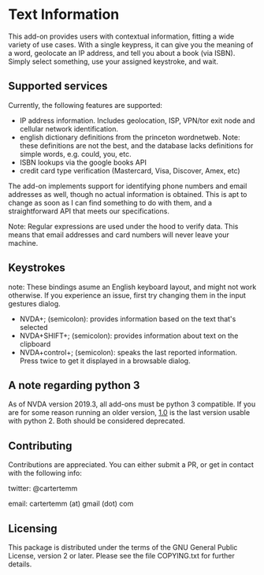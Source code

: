 # Text Information

This add-on provides users with contextual information, fitting a wide variety of use cases.
With a single keypress, it can give you the meaning of a word, geolocate an IP address, and tell you about a book (via ISBN). Simply select something, use your assigned keystroke, and wait.

## Supported services

Currently, the following features are supported:

* IP address information. Includes geolocation, ISP, VPN/tor exit node and cellular network identification.
* english dictionary definitions from the princeton wordnetweb. Note: these definitions are not the best, and the database lacks definitions for simple words, e.g. could, you, etc.
* ISBN lookups via the google books API
* credit card type verification (Mastercard, Visa, Discover, Amex, etc)

The add-on implements support for identifying phone numbers and email addresses as well, though no actual information is obtained. This is apt to change as soon as I can find something to do with them, and a straightforward API that meets our specifications.

Note: Regular expressions are used under the hood to verify data. This means that email addresses and card numbers will never leave your machine.

## Keystrokes

note: These bindings asume an English keyboard layout, and might not work otherwise. If you experience an issue, first try changing them in the input gestures dialog.

* NVDA+; (semicolon): provides information based on the text that's selected
* NVDA+SHIFT+; (semicolon): provides information about text on the clipboard
* NVDA+control+; (semicolon): speaks the last reported information. Press twice to get it displayed in a browsable dialog.

## A note regarding python 3

As of NVDA version 2019.3, all add-ons must be python 3 compatible. If you are for some reason running an older version, [1.0](https://github.com/cartertemm/text_information/releases/download/1.0/textInformation-1.0.nvda-addon) is the last version usable with python 2. Both should be considered deprecated.

## Contributing

Contributions are appreciated. You can either submit a PR, or get in contact with the following info:

twitter: @cartertemm

email: cartertemm (at) gmail (dot) com

## Licensing

This package is distributed under the terms of the GNU General Public License, version 2 or later. Please see the file COPYING.txt for further details.
